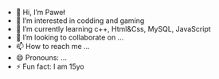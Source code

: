 - 👋 Hi, I’m Paweł
- 👀 I’m interested in codding and gaming
- 🌱 I’m currently learning c++, Html&Css, MySQL, JavaScript
- 💞️ I’m looking to collaborate on ...
- 📫 How to reach me ...
- 😄 Pronouns: ...
- ⚡ Fun fact: I am 15yo


